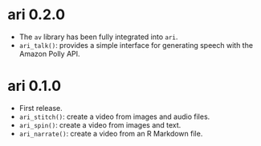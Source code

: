 # ari 0.2.0

- The `av` library has been fully integrated into `ari`.
- `ari_talk()`: provides a simple interface for generating speech with the
Amazon Polly API.


# ari 0.1.0

- First release.
- `ari_stitch()`: create a video from images and audio files.
- `ari_spin()`: create a video from images and text.
- `ari_narrate()`: create a video from an R Markdown file.